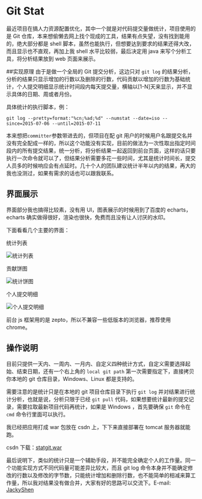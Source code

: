 # Git Stat
最近项目在搞人力资源配置优化，其中一个就是对代码提交量做统计，项目使用的是 Git 仓库，本来想偷懒去网上找个现成的工具，结果有点失望，没有找到能用的，绝大部分都是 shell 脚本，虽然也能执行，但想要达到要求的结果还得大改，而且显示也不直观，再加上我 shell 水平比较弱，最后决定用 java 来写个分析工具，将分析结果放到 web 页面来展示。

##实现原理
由于是做一个全局的 Git 提交分析，这边只对 `git log` 的结果分析，分析的结果只显示增加的行数以及删除的行数，代码贡献以增加的行数为基础统计，个人提交明细显示统计时间段内每天提交量，横轴以[1-N]天来显示，并不显示具体的日期、周或者月份。

具体统计的执行脚本，例：

	git log --pretty=format:"%cn;%ad;%d" --numstat --date=iso --since=2015-07-06 --until=2015-07-11

本来想把`committer`参数带进去的，但项目在配 git 用户的时候用户名跟提交名并没有完全配成一样的，所以这个功能没有实现，目前的做法为一次性取出指定时间段内的所有提交结果，统一分析，将分析结果一起返回到前台页面，这样的话只要执行一次命令就可以了，但结果分析需要多花一些时间，尤其是统计时间长，提交人员多的时候响应会有点延时。几十个人的团队建议统计半年以内的结果，再大的我也没测过，如果有需求的话也可以跟我联系。

## 界面展示
界面部分我也搞得比较素，没有用 UI，图表展示的时候用到了百度的 echarts，echarts 确实做得很好，渲染也很快，免费而且没有让人讨厌的水印。

下面看看几个主要的界面：

统计列表

![统计列表](/images/git-stat-1.png)

贡献饼图

![统计饼图](/images/git-stat-2.png)

个人提交明细

![个人提交明细](/images/git-stat-3.png)

前台 js 框架用的是 zepto，所以不兼容一些低版本的浏览器，推荐使用 chrome。

## 操作说明
目前只提供一天内、一周内、一月内、自定义四种统计方式，自定义需要选择起始、结束日期，还有一个右上角的 `local git path` 第一次需要指定下，直接拷贝你本地的 git 仓库目录，Windows、Linux 都是支持的。

需要注意的是统计只是在本地的 git 项目仓库目录下执行 `git log` 并对结果进行统计分析，也就是说，分析只限于已经 `git pull` 代码，如果想要统计最新的提交记录，需要拉取最新项目代码再统计，如果是 Windows ，首先要确保 `git` 命令在 `cmd` 命令行里面可以执行。

我已经把应用打成 war 包放在 csdn 上，下下来直接部署在 tomcat 服务器就能跑。

csdn 下载：<a href="http://download.csdn.net/download/yajunshen/8899423">statgit.war</a>

最后说明下，类似的统计只是一个辅助手段，并不能完全确定个人的工作量。同一个功能实现方式不同代码量可能差异比较大，而且 git log 命令本身并不能确定修改的行数以及修改的字节数，只能统计增加和删除行数，也不能简单的相减来算工作量，所以我对结果没有做合并，大家有好的思路可以交流下。E-mail: <a href="mailto:jhkgogpl@163.com">JackyShen</a>
